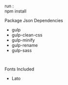 run : <br>
npm install <br>

Package Json Dependencies <br> 
- gulp 
- gulp-clean-css
- gulp-minify
- gulp-rename
- gulp-sass


<br> 

Fonts Included 
- Lato 

